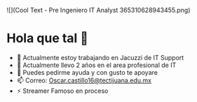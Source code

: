 ![](Cool Text - Pre Ingeniero IT Analyst 365310628943455.png)


# Hola que tal 👋
- 🔭 Actualmente estoy trabajando en Jacuzzi de IT Support
- 🌱 Actualmente llevo 2 años en el area profesional de IT
- 💬 Puedes pedirme ayuda y con gusto te apoyare
- 📫 Correo: Oscar.castillo16@tectijuana.edu.mx
- ⚡ Streamer Famoso en proceso 

